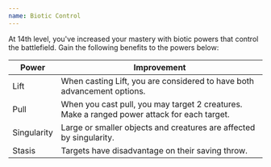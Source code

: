 ```yaml
---
name: Biotic Control
---
```

At 14th level, you've increased your mastery with biotic powers that control the battlefield. Gain the following
benefits to the powers below:

Power | Improvement
--- | ---
Lift | When casting Lift, you are considered to have both advancement options.
Pull | When you cast pull, you may target 2 creatures. Make a ranged power attack for each target.
Singularity | Large or smaller objects and creatures are affected by singularity.
Stasis | Targets have disadvantage on their saving throw.
